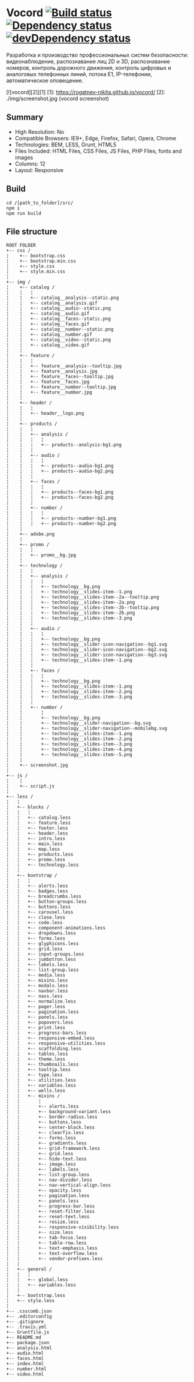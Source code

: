 # Vocord [![Build status][travis-image]][travis-url] [![Dependency status][dependency-image]][dependency-url] [![devDependency status][dev-dependency-image]][dev-dependency-url]

Разработка и производство профессиональных систем безопасности: видеонаблюдение, распознавание лиц 2D и 3D, распознавание номеров, контроль дорожного движения, контроль цифровых и аналоговых телефонных линий, потока Е1, IP-телефонии, автоматическое оповещение.

[![vocord][2]][1]
  [1]: https://rogatnev-nikita.github.io/vocord/
  [2]: ./img/screenshot.jpg (vocord screenshot)

## Summary
* High Resolution: No
* Compatible Browsers: IE9+, Edge, Firefox, Safari, Opera, Chrome
* Technologies: BEM, LESS, Grunt, HTML5
* Files Included: HTML Files, CSS Files, JS Files, PHP Files, fonts and images
* Columns: 12
* Layout: Responsive

## Build
    cd /[path_to_folder]/src/
    npm i  
    npm run build

## File structure
    ROOT FOLDER
    +-- css /
    ¦    +-- bootstrap.css
    ¦    +-- bootstrap.min.css
    ¦    +-- style.css
    ¦    +-- style.min.css
    ¦
    +-- img /
    ¦    +-- catalog /
    ¦    ¦   ¦
    ¦    ¦   +-- catalog__analysis--static.png
    ¦    ¦   +-- catalog__analysis.gif
    ¦    ¦   +-- catalog__audio--static.png
    ¦    ¦   +-- catalog__audio.gif
    ¦    ¦   +-- catalog__faces--static.png
    ¦    ¦   +-- catalog__faces.gif
    ¦    ¦   +-- catalog__number--static.png
    ¦    ¦   +-- catalog__number.gif
    ¦    ¦   +-- catalog__video--static.png
    ¦    ¦   +-- catalog__video.gif
    ¦    ¦
    ¦    +-- feature /
    ¦    ¦   ¦
    ¦    ¦   +-- feature__analysis--tooltip.jpg
    ¦    ¦   +-- feature__analysis.jpg
    ¦    ¦   +-- feature__faces--tooltip.jpg
    ¦    ¦   +-- feature__faces.jpg
    ¦    ¦   +-- feature__number--tooltip.jpg
    ¦    ¦   +-- feature__number.jpg
    ¦    ¦
    ¦    +-- header /
    ¦    ¦   ¦
    ¦    ¦   +-- header__logo.png
    ¦    ¦
    ¦    +-- products /
    ¦    ¦   ¦
    ¦    ¦   +-- analysis /
    ¦    ¦   ¦   ¦
    ¦    ¦   ¦   +-- products--analysis-bg1.png
    ¦    ¦   ¦
    ¦    ¦   +-- audio /
    ¦    ¦   ¦   ¦
    ¦    ¦   ¦   +-- products--audio-bg1.png
    ¦    ¦   ¦   +-- products--audio-bg2.png
    ¦    ¦   ¦
    ¦    ¦   +-- faces /
    ¦    ¦   ¦   ¦
    ¦    ¦   ¦   +-- products--faces-bg1.png
    ¦    ¦   ¦   +-- products--faces-bg2.png
    ¦    ¦   ¦
    ¦    ¦   +-- number /
    ¦    ¦   ¦   ¦
    ¦    ¦   ¦   +-- products--number-bg1.png
    ¦    ¦   ¦   +-- products--number-bg2.png
    ¦    ¦
    ¦    +-- adobe.png
    ¦    ¦
    ¦    +-- promo /
    ¦    ¦   ¦
    ¦    ¦   +-- promo__bg.jpg
    ¦    ¦
    ¦    +-- technology /
    ¦    ¦   ¦
    ¦    ¦   +-- analysis /
    ¦    ¦   ¦   ¦
    ¦    ¦   ¦   +-- technology__bg.png
    ¦    ¦   ¦   +-- technology__slides-item--1.png
    ¦    ¦   ¦   +-- technology__slides-item--2a--tooltip.png
    ¦    ¦   ¦   +-- technology__slides-item--2a.png
    ¦    ¦   ¦   +-- technology__slides-item--2b--tooltip.png
    ¦    ¦   ¦   +-- technology__slides-item--2b.png
    ¦    ¦   ¦   +-- technology__slides-item--3.png
    ¦    ¦   ¦
    ¦    ¦   +-- audio /
    ¦    ¦   ¦   ¦
    ¦    ¦   ¦   +-- technology__bg.png
    ¦    ¦   ¦   +-- technology__slider-icon-navigation--bg1.svg
    ¦    ¦   ¦   +-- technology__slider-icon-navigation--bg2.svg
    ¦    ¦   ¦   +-- technology__slider-icon-navigation--bg3.svg
    ¦    ¦   ¦   +-- technology__slides-item--1.png
    ¦    ¦   ¦
    ¦    ¦   +-- faces /
    ¦    ¦   ¦   ¦
    ¦    ¦   ¦   +-- technology__bg.png
    ¦    ¦   ¦   +-- technology__slides-item--1.png
    ¦    ¦   ¦   +-- technology__slides-item--2.png
    ¦    ¦   ¦   +-- technology__slides-item--3.png
    ¦    ¦   ¦
    ¦    ¦   +-- number /
    ¦    ¦       ¦
    ¦    ¦       +-- technology__bg.png
    ¦    ¦       +-- technology__slider-navigation--bg.svg
    ¦    ¦       +-- technology__slider-navigation--mobilebg.svg
    ¦    ¦       +-- technology__slides-item--1.png
    ¦    ¦       +-- technology__slides-item--2.png
    ¦    ¦       +-- technology__slides-item--3.png
    ¦    ¦       +-- technology__slides-item--4.png
    ¦    ¦       +-- technology__slides-item--5.png
    ¦    ¦
    ¦    +-- screenshot.jpg
    ¦
    +-- js /
    ¦    ¦
    ¦    +-- script.js
    ¦
    +-- less /
    ¦   ¦  
    ¦   +-- blocks /
    ¦   ¦   ¦
    ¦   ¦   +-- catalog.less
    ¦   ¦   +-- feature.less
    ¦   ¦   +-- footer.less
    ¦   ¦   +-- header.less
    ¦   ¦   +-- intro.less
    ¦   ¦   +-- main.less
    ¦   ¦   +-- map.less
    ¦   ¦   +-- products.less
    ¦   ¦   +-- promo.less
    ¦   ¦   +-- technology.less
    ¦   ¦   
    ¦   +-- bootstrap /
    ¦   ¦   ¦
    ¦   ¦   +-- alerts.less
    ¦   ¦   +-- badges.less
    ¦   ¦   +-- breadcrumbs.less
    ¦   ¦   +-- button-groups.less
    ¦   ¦   +-- buttons.less
    ¦   ¦   +-- carousel.less
    ¦   ¦   +-- close.less
    ¦   ¦   +-- code.less
    ¦   ¦   +-- component-animations.less
    ¦   ¦   +-- dropdowns.less
    ¦   ¦   +-- forms.less
    ¦   ¦   +-- glyphicons.less
    ¦   ¦   +-- grid.less
    ¦   ¦   +-- input-groups.less
    ¦   ¦   +-- jumbotron.less
    ¦   ¦   +-- labels.less
    ¦   ¦   +-- list-group.less
    ¦   ¦   +-- media.less
    ¦   ¦   +-- mixins.less
    ¦   ¦   +-- modals.less
    ¦   ¦   +-- navbar.less
    ¦   ¦   +-- navs.less
    ¦   ¦   +-- normalize.less
    ¦   ¦   +-- pager.less
    ¦   ¦   +-- pagination.less
    ¦   ¦   +-- panels.less
    ¦   ¦   +-- popovers.less
    ¦   ¦   +-- print.less
    ¦   ¦   +-- progress-bars.less
    ¦   ¦   +-- responsive-embed.less
    ¦   ¦   +-- responsive-utilities.less
    ¦   ¦   +-- scaffolding.less
    ¦   ¦   +-- tables.less
    ¦   ¦   +-- theme.less
    ¦   ¦   +-- thumbnails.less
    ¦   ¦   +-- tooltip.less
    ¦   ¦   +-- type.less
    ¦   ¦   +-- utilities.less
    ¦   ¦   +-- variables.less
    ¦   ¦   +-- wells.less
    ¦   ¦   +-- mixins /
    ¦   ¦       ¦
    ¦   ¦       +-- alerts.less
    ¦   ¦       +-- background-variant.less
    ¦   ¦       +-- border-radius.less
    ¦   ¦       +-- buttons.less
    ¦   ¦       +-- center-block.less
    ¦   ¦       +-- clearfix.less
    ¦   ¦       +-- forms.less
    ¦   ¦       +-- gradients.less
    ¦   ¦       +-- grid-framework.less
    ¦   ¦       +-- grid.less
    ¦   ¦       +-- hide-text.less
    ¦   ¦       +-- image.less
    ¦   ¦       +-- labels.less
    ¦   ¦       +-- list-group.less
    ¦   ¦       +-- nav-divider.less
    ¦   ¦       +-- nav-vertical-align.less
    ¦   ¦       +-- opacity.less
    ¦   ¦       +-- pagination.less
    ¦   ¦       +-- panels.less
    ¦   ¦       +-- progress-bar.less
    ¦   ¦       +-- reset-filter.less
    ¦   ¦       +-- reset-text.less
    ¦   ¦       +-- resize.less
    ¦   ¦       +-- responsive-visibility.less
    ¦   ¦       +-- size.less
    ¦   ¦       +-- tab-focus.less
    ¦   ¦       +-- table-row.less
    ¦   ¦       +-- text-emphasis.less
    ¦   ¦       +-- text-overflow.less
    ¦   ¦       +-- vendor-prefixes.less
    ¦   ¦   
    ¦   +-- general /
    ¦   ¦   ¦
    ¦   ¦   +-- global.less
    ¦   ¦   +-- variables.less
    ¦   ¦
    ¦   +-- bootstrap.less
    ¦   +-- style.less
    ¦
    +-- .csscomb.json
    +-- .editorconfig
    +-- .gitignore
    +-- .travis.yml
    +-- Gruntfile.js
    +-- README.md
    +-- package.json
    +-- analysis.html
    +-- audio.html
    +-- faces.html
    +-- index.html
    +-- number.html
    +-- video.html

[travis-image]: https://travis-ci.org/rogatnev-nikita/vocord.svg?branch=master
[travis-url]: https://travis-ci.org/rogatnev-nikita/vocord

[dependency-image]: https://david-dm.org/rogatnev-nikita/vocord.svg?style=flat-square
[dependency-url]: https://david-dm.org/rogatnev-nikita/vocord

[dev-dependency-image]: https://david-dm.org/rogatnev-nikita/vocord/dev-status.svg?style=flat-square
[dev-dependency-url]: https://david-dm.org/rogatnev-nikita/vocord#info=devDependencies
